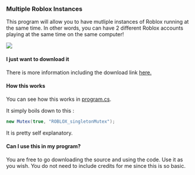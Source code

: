 ### Multiple Roblox Instances
This program will allow you to have mutliple instances of Roblox running at the same time. In other words, you can have 2 different Roblox accounts playing at the same time on the same computer!

[![](https://i.imgur.com/el2EOj2.png)](https://i.imgur.com/el2EOj2.png)


#### I just want to download it
There is more information including the download link [here.](https://github.com/MainDabRblx/MultipleRobloxInstances/releases/tag/v1.0 "here.")

#### How this works
You can see how this works in [program.cs](https://github.com/MainDabRblx/MultipleRobloxInstances/blob/main/Program.cs "program.cs"). 

It simply boils down to this :
```csharp
new Mutex(true, "ROBLOX_singletonMutex");
```
It is pretty self explanatory.

#### Can I use this in my program?
You are free to go downloading the source and using the code. Use it as you wish. You do not need to include credits for me since this is so basic.
